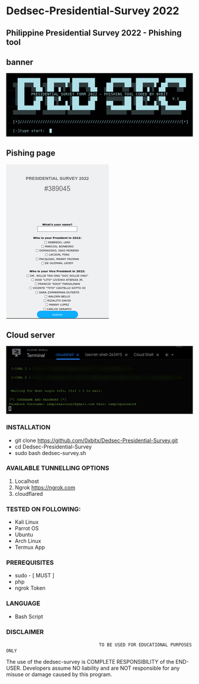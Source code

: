 # Dedsec-Presidential-Survey 2022
## Philippine Presidential Survey 2022 - Phishing tool 

## banner
![1](https://github.com/0xbitx/Dedsec-Presidential-Survey/blob/master/dedsecsurvey.png)

## Pishing page

![2](https://github.com/0xbitx/Dedsec-Presidential-Survey/blob/master/form.png)

## Cloud server 
![3](https://github.com/0xbitx/Dedsec-Presidential-Survey/blob/master/cloud-server.png)


### INSTALLATION
* git clone https://github.com/0xbitx/Dedsec-Presidential-Survey.git
* cd Dedsec-Presidential-Survey
* sudo bash dedsec-survey.sh

### AVAILABLE TUNNELLING OPTIONS
1. Localhost
2. Ngrok https://ngrok.com
3. cloudflared
### TESTED ON FOLLOWING:
* Kali Linux
* Parrot OS
* Ubuntu
* Arch Linux
* Termux App
### PREREQUISITES
* sudo - [ MUST ]
* php
* ngrok Token
### LANGUAGE 
* Bash Script


### DISCLAIMER
                                       TO BE USED FOR EDUCATIONAL PURPOSES ONLY

The use of the dedsec-survey is COMPLETE RESPONSIBILITY of the END-USER. Developers assume NO liability and are NOT responsible for any misuse or damage caused by this program. 
